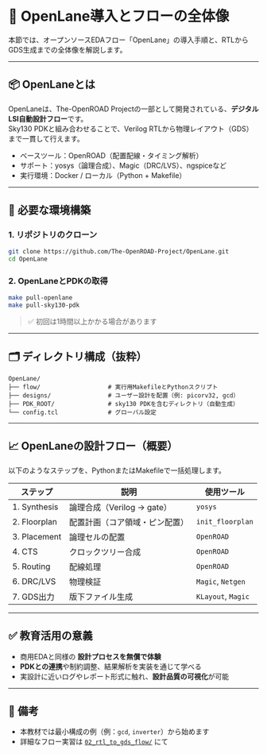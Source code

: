 # 🚀 OpenLane導入とフローの全体像

本節では、オープンソースEDAフロー「OpenLane」の導入手順と、RTLからGDS生成までの全体像を解説します。

---

## 📦 OpenLaneとは

OpenLaneは、The-OpenROAD Projectの一部として開発されている、**デジタルLSI自動設計フロー**です。  
Sky130 PDKと組み合わせることで、Verilog RTLから物理レイアウト（GDS）まで一貫して行えます。

- ベースツール：OpenROAD（配置配線・タイミング解析）
- サポート：yosys（論理合成）、Magic（DRC/LVS）、ngspiceなど
- 実行環境：Docker / ローカル（Python + Makefile）

---

## 🔧 必要な環境構築

### 1. リポジトリのクローン

```bash
git clone https://github.com/The-OpenROAD-Project/OpenLane.git
cd OpenLane
```

### 2. OpenLaneとPDKの取得

```bash
make pull-openlane
make pull-sky130-pdk
```

> ✅ 初回は1時間以上かかる場合があります

---

## 🗂️ ディレクトリ構成（抜粋）

```text
OpenLane/
├── flow/                   # 実行用MakefileとPythonスクリプト
├── designs/                # ユーザー設計を配置（例: picorv32, gcd）
├── PDK_ROOT/               # sky130 PDKを含むディレクトリ（自動生成）
└── config.tcl              # グローバル設定
```

---

## 📈 OpenLaneの設計フロー（概要）

以下のようなステップを、PythonまたはMakefileで一括処理します。

| ステップ | 説明 | 使用ツール |
|---------|------|------------|
| 1. Synthesis | 論理合成（Verilog → gate） | `yosys` |
| 2. Floorplan | 配置計画（コア領域・ピン配置） | `init_floorplan` |
| 3. Placement | 論理セルの配置 | `OpenROAD` |
| 4. CTS | クロックツリー合成 | `OpenROAD` |
| 5. Routing | 配線処理 | `OpenROAD` |
| 6. DRC/LVS | 物理検証 | `Magic`, `Netgen` |
| 7. GDS出力 | 版下ファイル生成 | `KLayout`, `Magic` |

---

## ✅ 教育活用の意義

- 商用EDAと同様の **設計プロセスを無償で体験**
- **PDKとの連携**や制約調整、結果解析を実装を通じて学べる
- 実設計に近いログやレポート形式に触れ、**設計品質の可視化**が可能

---

## 📝 備考

- 本教材では最小構成の例（例：`gcd`, `inverter`）から始めます
- 詳細なフロー実習は [`02_rtl_to_gds_flow/`](../02_rtl_to_gds_flow/README.md) にて
